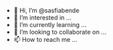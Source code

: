 - 👋 Hi, I’m @sasfiabende
- 👀 I’m interested in ...
- 🌱 I’m currently learning ...
- 💞️ I’m looking to collaborate on ...
- 📫 How to reach me ...

<!---
sasfiabende/sasfiabende is a ✨ special ✨ repository because its `README.md` (this file) appears on your GitHub profile.
You can click the Preview link to take a look at your changes.
--->
